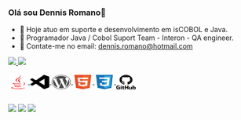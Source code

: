 ### Olá sou Dennis Romano👋

- 🔭 Hoje atuo em suporte e desenvolvimento em isCOBOL e Java. 
- 🌱 Programador Java / Cobol Suport Team - Interon - QA engineer. 
- 👯 Contate-me no email: dennis.romano@hotmail.com

 <div>
  <a href="https://github.com/dennisromano-dev">
  <img height="180em" src="https://github-readme-stats.vercel.app/api?username=dennisromano-dev&show_icons=true&theme=dark&include_all_commits=true&count_private=true"/>
  <img height="180em" src="https://github-readme-stats.vercel.app/api/top-langs/?username=dennisromano-dev&layout=compact&langs_count=7&theme=dark"/>
</div>
  
  <div style="display: inline_block"><br>
  <img align="center" alt="dennis-Js" height="30" width="40" 
src="https://raw.githubusercontent.com/devicons/devicon/master/icons/java/java-plain.svg">
  <img align="center" alt="Dennis-Ts" height="30" width="40" src="https://raw.githubusercontent.com/devicons/devicon/master/icons/vscode/vscode-plain.svg">
  <img align="center" alt="Dennis-React" height="30" width="40" src="https://raw.githubusercontent.com/devicons/devicon/master/icons/wordpress/wordpress-plain.svg">
  <img align="center" alt="Dennis-HTML" height="30" width="40" src="https://raw.githubusercontent.com/devicons/devicon/master/icons/html5/html5-original.svg">
  <img align="center" alt="Dennis-CSS" height="30" width="40" src="https://raw.githubusercontent.com/devicons/devicon/master/icons/css3/css3-original.svg">
  <img align="center" alt="Dennis-Python" height="30" width="40" src="https://raw.githubusercontent.com/devicons/devicon/master/icons/github/github-original-wordmark.svg">
</div>
  
  ##
  
 <div> 
  <a href="https://www.instagram.com/dennis._.romano/" target="_blank"><img src="https://img.shields.io/badge/-Instagram-%23E4405F?style=for-the-badge&logo=instagram&logoColor=white" target="_blank"></a> 
  <a href = "mailto:dennis.romano@hotmail.com"><img src="https://img.shields.io/badge/Microsoft_Outlook-0078D4?style=for-the-badge&logo=microsoft-outlook&logoColor=white target="_blank"></a>
  <a href="https://www.linkedin.com/in/dennisromano" target="_blank"><img src="https://img.shields.io/badge/-LinkedIn-%230077B5?style=for-the-badge&logo=linkedin&logoColor=white" target="_blank"></a> 
</div>

 
